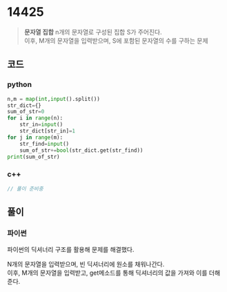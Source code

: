 # 14425

> __문자열 집합__
> n개의 문자열로 구성된 집합 S가 주어진다.  
> 이후, M개의 문자열을 입력받으며, S에 포함된 문자열의 수를 구하는 문제

## 코드

### python

```py
n,m = map(int,input().split())
str_dict={}
sum_of_str=0
for i in range(n):
    str_in=input()
    str_dict[str_in]=1
for j in range(m):
    str_find=input()
    sum_of_str+=bool(str_dict.get(str_find))
print(sum_of_str)
```

### c++

```c++
// 풀이 준비중
```

## 풀이

### 파이썬

파이썬의 딕셔너리 구조를 활용해 문제를 해결했다.

N개의 문자열을 입력받으며, 빈 딕셔너리에 원소를 채워나간다.  
이후, M개의 문자열을 입력받고, get메소드를 통해 딕셔너리의 값을 가져와 이를 더해준다.
